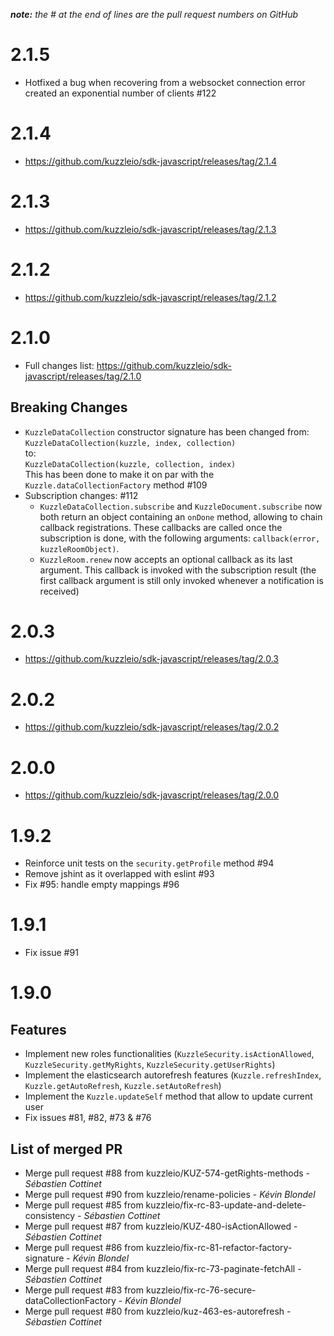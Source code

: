 *__note:__ the # at the end of lines are the pull request numbers on GitHub*

# 2.1.5

* Hotfixed a bug when recovering from a websocket connection error created an exponential number of clients #122

# 2.1.4

* https://github.com/kuzzleio/sdk-javascript/releases/tag/2.1.4

# 2.1.3

* https://github.com/kuzzleio/sdk-javascript/releases/tag/2.1.3

# 2.1.2

* https://github.com/kuzzleio/sdk-javascript/releases/tag/2.1.2

# 2.1.0

* Full changes list: https://github.com/kuzzleio/sdk-javascript/releases/tag/2.1.0

## Breaking Changes

* `KuzzleDataCollection` constructor signature has been changed from:  
`KuzzleDataCollection(kuzzle, index, collection)`  
 to:  
`KuzzleDataCollection(kuzzle, collection, index)`  
This has been done to make it on par with the `Kuzzle.dataCollectionFactory` method #109
* Subscription changes: #112
  * `KuzzleDataCollection.subscribe` and `KuzzleDocument.subscribe` now both return an object containing an `onDone` method, allowing to chain callback registrations. These callbacks are called once the subscription is done, with the following arguments: `callback(error, kuzzleRoomObject)`. 
  * `KuzzleRoom.renew` now accepts an optional callback as its last argument. This callback is invoked with the subscription result (the first callback argument is still only invoked whenever a notification is received)


# 2.0.3

* https://github.com/kuzzleio/sdk-javascript/releases/tag/2.0.3

# 2.0.2

* https://github.com/kuzzleio/sdk-javascript/releases/tag/2.0.2

# 2.0.0

* https://github.com/kuzzleio/sdk-javascript/releases/tag/2.0.0

# 1.9.2

* Reinforce unit tests on the `security.getProfile` method #94
* Remove jshint as it overlapped with eslint #93
* Fix #95: handle empty mappings #96

# 1.9.1

* Fix issue #91

# 1.9.0

## Features
* Implement new roles functionalities (`KuzzleSecurity.isActionAllowed`, `KuzzleSecurity.getMyRights`, `KuzzleSecurity.getUserRights`)
* Implement the elasticsearch autorefresh features (`Kuzzle.refreshIndex`, `Kuzzle.getAutoRefresh`, `Kuzzle.setAutoRefresh`)
* Implement the `Kuzzle.updateSelf` method that allow to update current user
* Fix issues #81, #82, #73 & #76

## List of merged PR
* Merge pull request #88 from kuzzleio/KUZ-574-getRights-methods - _Sébastien Cottinet_
* Merge pull request #90 from kuzzleio/rename-policies - _Kévin Blondel_
* Merge pull request #85 from kuzzleio/fix-rc-83-update-and-delete-consistency - _Sébastien Cottinet_
* Merge pull request #87 from kuzzleio/KUZ-480-isActionAllowed - _Sébastien Cottinet_
* Merge pull request #86 from kuzzleio/fix-rc-81-refactor-factory-signature - _Kévin Blondel_
* Merge pull request #84 from kuzzleio/fix-rc-73-paginate-fetchAll - _Sébastien Cottinet_
* Merge pull request #83 from kuzzleio/fix-rc-76-secure-dataCollectionFactory - _Kévin Blondel_
* Merge pull request #80 from kuzzleio/kuz-463-es-autorefresh - _Sébastien Cottinet_
